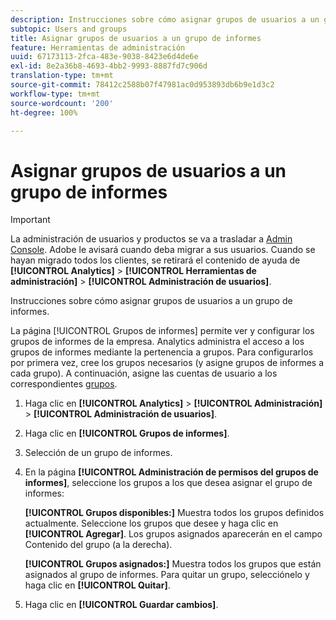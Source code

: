 ```yaml
---
description: Instrucciones sobre cómo asignar grupos de usuarios a un grupo de informes.
subtopic: Users and groups
title: Asignar grupos de usuarios a un grupo de informes
feature: Herramientas de administración
uuid: 67173113-2fca-483e-9038-8423e6d4de6e
exl-id: 8e2a36b8-4693-4bb2-9993-8887fd7c906d
translation-type: tm+mt
source-git-commit: 78412c2588b07f47981ac0d953893db6b9e1d3c2
workflow-type: tm+mt
source-wordcount: '200'
ht-degree: 100%

---
```


# Asignar grupos de usuarios a un grupo de informes

>[!IMPORTANT]
>
>La administración de usuarios y productos se va a trasladar a [Admin Console](https://helpx.adobe.com/es/enterprise/using/admin-console.html). Adobe le avisará cuando deba migrar a sus usuarios. Cuando se hayan migrado todos los clientes, se retirará el contenido de ayuda de **[!UICONTROL Analytics]** > **[!UICONTROL Herramientas de administración]** > **[!UICONTROL Administración de usuarios]**.

Instrucciones sobre cómo asignar grupos de usuarios a un grupo de informes.

La página [!UICONTROL Grupos de informes] permite ver y configurar los grupos de informes de la empresa. Analytics administra el acceso a los grupos de informes mediante la pertenencia a grupos. Para configurarlos por primera vez, cree los grupos necesarios (y asigne grupos de informes a cada grupo). A continuación, asigne las cuentas de usuario a los correspondientes [grupos](/help/admin/user-management2/c-user-groups/groups.md).

1. Haga clic en **[!UICONTROL Analytics]** > **[!UICONTROL Administración]** > **[!UICONTROL Administración de usuarios]**.
1. Haga clic en **[!UICONTROL Grupos de informes]**.
1. Selección de un grupo de informes.
1. En la página **[!UICONTROL Administración de permisos del grupos de informes]**, seleccione los grupos a los que desea asignar el grupo de informes:

   **[!UICONTROL Grupos disponibles:]** Muestra todos los grupos definidos actualmente. Seleccione los grupos que desee y haga clic en **[!UICONTROL Agregar]**. Los grupos asignados aparecerán en el campo Contenido del grupo (a la derecha).

   **[!UICONTROL Grupos asignados:]** Muestra todos los grupos que están asignados al grupo de informes. Para quitar un grupo, selecciónelo y haga clic en **[!UICONTROL Quitar]**.
1. Haga clic en **[!UICONTROL Guardar cambios]**.

